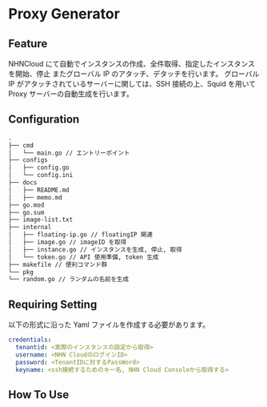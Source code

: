 # Proxy Generator

## Feature

NHNCloud にて自動でインスタンスの作成、全件取得、指定したインスタンスを開始、停止
またグローバル IP のアタッチ、デタッチを行います。
グローバル IP がアタッチされているサーバーに関しては、SSH 接続の上、Squid を用いて Proxy サーバーの自動生成を行います。

## Configuration

```Markdown
.
├── cmd
│   └── main.go // エントリーポイント
├── configs
│   ├── config.go
│   └── config.ini
├── docs
│   ├── README.md
│   ├── memo.md
├── go.mod
├── go.sum
├── image-list.txt
├── internal
│   ├── floating-ip.go // floatingIP 関連
│   ├── image.go // imageID を取得
│   ├── instance.go // インスタンスを生成, 停止, 取得
│   └── token.go // API 使用準備, token 生成
├── makefile // 便利コマンド群
└── pkg
└── random.go // ランダムの名前を生成
```

## Requiring Setting

以下の形式に沿った Yaml ファイルを作成する必要があります。

```Yaml
credentials:
  tenantid: <実際のインスタンスの設定から取得>
  username: <NHN CloudのログインID>
  password: <TenantIDに対するPassWord>
  keyname: <ssh接続するためのキー名, NHN Cloud Consoleから取得する>
```

## How To Use
